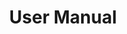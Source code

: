---
#Delimiter files are used to separate the list of documentation pages into sections.
title: "User Manual"
type: delimiter
weight: 7 # Change this weight to change order of sections
sitemapExclude: True
_build:
  publishResources: false
  render: never
---